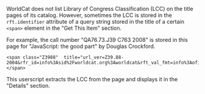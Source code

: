 WorldCat does not list Library of Congress Classification (LCC)
on the title pages of its catalog.
However, sometimes the LCC is stored in the `rft.identifier` attribute
of a query string stored in the title of a certain `<span>` element
in the "Get This Item" section.

For example, the call number "QA76.73.J39 C763 2008"
is stored in this page for "JavaScript: the good part" by Douglas Crockford.

    <span class="Z3988"  title="url_ver=Z39.88-2004&rfr_id=info%3Asid%2Fworldcat.org%3Aworldcat&rft_val_fmt=info%3Aofi%2Ffmt%3Akev%3Amtx%3Abook&rft.genre=book&req_dat=%3Csessionid%3E&rfe_dat=%3Caccessionnumber%3E661013692%3C%2Faccessionnumber%3E&rft_id=info%3Aoclcnum%2F661013692&rft_id=urn%3AISBN%3A9787564114473&rft.aulast=Crockford&rft.aufirst=Douglas&rft.btitle=JavaScript+%3A+the+good+parts&rft.date=2009&rft.isbn=9787564114473&rft.place=Nanjing&rft.pub=Southeast+University+Press&rft.genre=book&rft.identifier=QA76.73.J39+C763+2008&rft_dat=%7B%22stdrt1%22%3A%22Book%22%2C%22stdrt2%22%3A%22PrintBook%22%7D"></span>

This userscript extracts the LCC from the page
and displays it in the "Details" section.
